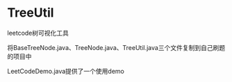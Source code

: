 # TreeUtil
leetcode树可视化工具

将BaseTreeNode.java、TreeNode.java、TreeUtil.java三个文件复制到自己刷题的项目中

LeetCodeDemo.java提供了一个使用demo
